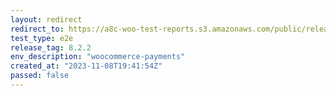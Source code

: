 ```yaml
---
layout: redirect
redirect_to: https://a8c-woo-test-reports.s3.amazonaws.com/public/release/8.2.2/woocommerce-payments/e2e/index.html
test_type: e2e
release_tag: 8.2.2
env_description: "woocommerce-payments"
created_at: "2023-11-08T19:41:54Z"
passed: false
---
```

